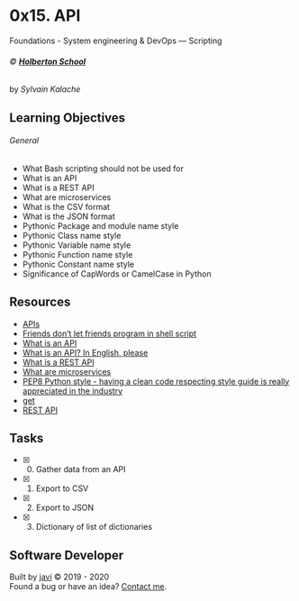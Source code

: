 # 0x15. API
Foundations - System engineering & DevOps ― Scripting

###### :copyright: **[Holberton School](https://www.holbertonschool.com/)**
by _Sylvain Kalache_

## Learning Objectives
###### General
* What Bash scripting should not be used for
* What is an API
* What is a REST API
* What are microservices
* What is the CSV format
* What is the JSON format
* Pythonic Package and module name style
* Pythonic Class name style
* Pythonic Variable name style
* Pythonic Function name style
* Pythonic Constant name style
* Significance of CapWords or CamelCase in Python

## Resources
* [APIs](https://www.youtube.com/watch?v=-2kyU6-j8ZQ&feature=youtu.be)
* [Friends don’t let friends program in shell script](https://www.turnkeylinux.org/blog/friends-dont-let-friends-program-shell-script)
* [What is an API](https://www.webopedia.com/TERM/A/API.html)
* [What is an API? In English, please](https://www.freecodecamp.org/news/what-is-an-api-in-english-please-b880a3214a82/)
* [What is a REST API](https://www.sitepoint.com/developers-rest-api/)
* [What are microservices](https://smartbear.com/solutions/microservices/)
* [PEP8 Python style - having a clean code respecting style guide is really appreciated in the industry](https://www.python.org/dev/peps/pep-0008/)
* [get](https://docs.python.org/3.4/library/stdtypes.html#dict.get)
* [REST API](https://jsonplaceholder.typicode.com/)

## Tasks
* [x] 0. Gather data from an API
* [x] 1. Export to CSV
* [x] 2. Export to JSON
* [x] 3. Dictionary of list of dictionaries

## Software Developer
Built by [javi](https://github.com/javi0x00) :copyright: 2019 - 2020  
Found a bug or have an idea? [Contact me](https://www.linkedin.com/in/javi0x00/).
